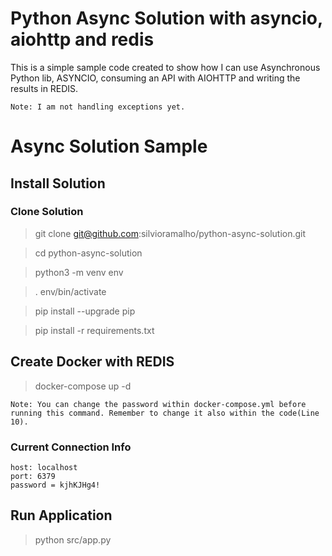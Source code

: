 # Python Async Solution with asyncio, aiohttp and redis

This is a simple sample code created to show how I can use Asynchronous Python lib, ASYNCIO, consuming an API with AIOHTTP and writing the results in REDIS.

`Note: I am not handling exceptions yet.`

# Async Solution Sample

## Install Solution

### Clone Solution

> git clone git@github.com:silvioramalho/python-async-solution.git

> cd python-async-solution

> python3 -m venv env

> . env/bin/activate

> pip install --upgrade pip

> pip install -r requirements.txt


## Create Docker with REDIS

> docker-compose up -d

`Note: You can change the password within docker-compose.yml before running this command. Remember to change it also within the code(Line 10).`

### Current Connection Info

```
host: localhost
port: 6379
password = kjhKJHg4!
```

## Run Application 

> python src/app.py




